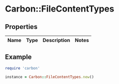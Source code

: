 # Carbon::FileContentTypes

## Properties

| Name | Type | Description | Notes |
| ---- | ---- | ----------- | ----- |

## Example

```ruby
require 'carbon'

instance = Carbon::FileContentTypes.new()
```


